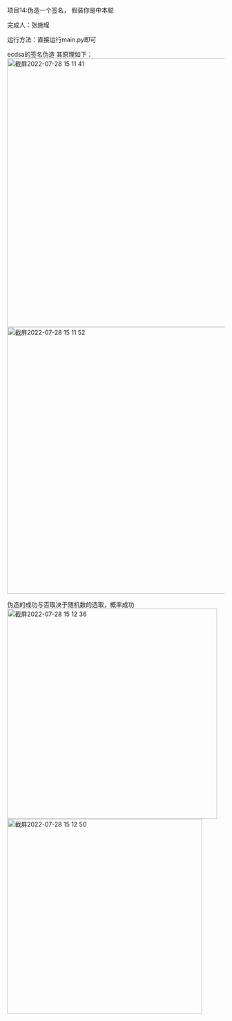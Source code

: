 项目14:伪造一个签名， 假装你是中本聪 

完成人：张施珵

运行方法：直接运行main.py即可

ecdsa的签名伪造
其原理如下：
<img width="621" alt="截屏2022-07-28 15 11 41" src="https://user-images.githubusercontent.com/108727329/181444040-721f5a93-5c4b-4e71-8ee6-8d4d6cd3560a.png">
<img width="617" alt="截屏2022-07-28 15 11 52" src="https://user-images.githubusercontent.com/108727329/181444046-b87d538a-ee0d-47c5-bf72-dea58b4cbfce.png">


伪造的成功与否取决于随机数的选取，概率成功
<img width="486" alt="截屏2022-07-28 15 12 36" src="https://user-images.githubusercontent.com/108727329/181444267-b51712f5-32be-4148-a1c2-822f228f747a.png">
<img width="451" alt="截屏2022-07-28 15 12 50" src="https://user-images.githubusercontent.com/108727329/181444280-9c571ff3-faa4-46db-bfdd-57f413a67acd.png">
